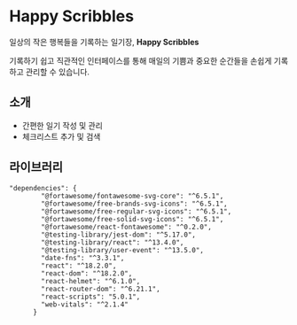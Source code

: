 # Happy Scribbles


일상의 작은 행복들을 기록하는 일기장, **Happy Scribbles**

기록하기 쉽고 직관적인 인터페이스를 통해 매일의 기쁨과 중요한 순간들을 손쉽게 기록하고 관리할 수 있습니다.

## 소개

- 간편한 일기 작성 및 관리
- 체크리스트 추가 및 검색


## 라이브러리

```
"dependencies": {
        "@fortawesome/fontawesome-svg-core": "^6.5.1",
        "@fortawesome/free-brands-svg-icons": "^6.5.1",
        "@fortawesome/free-regular-svg-icons": "^6.5.1",
        "@fortawesome/free-solid-svg-icons": "^6.5.1",
        "@fortawesome/react-fontawesome": "^0.2.0",
        "@testing-library/jest-dom": "^5.17.0",
        "@testing-library/react": "^13.4.0",
        "@testing-library/user-event": "^13.5.0",
        "date-fns": "^3.3.1",
        "react": "^18.2.0",
        "react-dom": "^18.2.0",
        "react-helmet": "^6.1.0",
        "react-router-dom": "^6.21.1",
        "react-scripts": "5.0.1",
        "web-vitals": "^2.1.4"
      }
```

